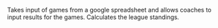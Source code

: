 Takes input of games from a google spreadsheet and allows coaches to input results for the games. Calculates the league standings.